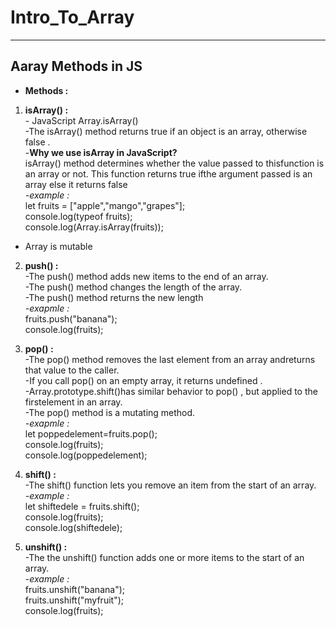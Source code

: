 # Intro_To_Array
---
## Aaray Methods in JS

* **Methods :**<br>

1. **isArray() :** <br> - JavaScript Array.isArray()<br>
-The isArray() method returns true if an object is an array, otherwise false .<br>
-**Why we use isArray in JavaScript?**<br>
isArray() method determines whether the value passed to thisfunction is an array or not. This function returns true ifthe argument passed is an array else it returns false <br>
*-example :* <br>let fruits = ["apple","mango","grapes"];<br>
console.log(typeof fruits);<br>
console.log(Array.isArray(fruits));


* Array is mutable

2. **push() :** <br>
-The push() method adds new items to the end of an array.<br>
-The push() method changes the length of the array.<br> 
-The push() method returns the new length<br>
*-exapmle :*<br>
fruits.push("banana");<br>
console.log(fruits);

3. **pop() :** <br>
-The pop() method removes the last element from an array andreturns that value to the caller.<br> 
-If you call pop() on an empty array, it returns undefined .<br> 
-Array.prototype.shift()has similar behavior to pop() , but applied to the firstelement in an array.<br> 
-The pop() method is a mutating method.<br>
*-exapmle :*<br>
let poppedelement=fruits.pop();<br>
console.log(fruits);<br>
console.log(poppedelement);

4. **shift() :**<br>
 -The shift() function lets you remove an item from the start of an array. <br>
*-example :*<br>
let shiftedele = fruits.shift();<br>
console.log(fruits);<br>
console.log(shiftedele);

1. **unshift() :**<br> -The the unshift() function adds one or more items to the
 start of an array. <br>-*example :* <br>fruits.unshift("banana");<br>
fruits.unshift("myfruit");<br>
console.log(fruits);

   

   
 